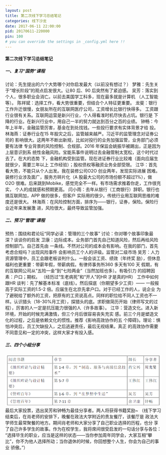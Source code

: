 ```yaml
---
layout: post
title: 第二次线下学习总结笔记
categories: 线下沙龙
date: 2017-06-11 22:00:00
pid: 20170611-220000
pin: 100
# you can override the settings in _config.yml here !!
---
```

#### 第二次线下学习总结笔记

##### 一、复习“国势”课程
讨论：先生提出的六个大势哪个对你启发最大（以前没有想过？）
梦雅：先生关于“增长阶段”的观点启发很大。让80 后、90 后突然有了紧迫感。
吴芳：落实到个人，很多职业会消亡。以前去美国学工科多，现在最多就是计算机
（人工智能等）。
陈祥斌：选择工作，看大势很重要，但结合个人特征更重要。
龙斐：银行工作升迁很慢，女朋友所在的互联网医疗公司，工资增长比银行快得多。
工资跟行业很有关系。互联网运营是新兴行业，个人得看准时机尽快去占坑。银行是
下降的行业。在新兴行业中，用自己一半的努力就达到百分之百的业绩。
钟畅：今年上半年，金融监管厉害，基金在到处找钱。一些投行要求有实体背景才给
投。
林海燕：证券行业在15 年股灾之后，监管越来越严。习近平的监管理念对证券公司的
影响很大。这两年不断出新规，比如对投行的业务加强监管，业务部门必须要有法律
专业背景的风险控制、合规部。2016 年保监会姚振华被踢出，正是因为上层意识到系
统性金融风险。宝能系事件说明过去金融管制太宽松，这个时代过去了。在大的态势
下，金融机构受到监管。现在进证券行业比较难（面向应届生就很少，需要三年以上
工作经验）；股权债权等融资业务全部受限。
江华：首先看大势，不能只从个人出发。我在装修公司O2O 创业两年，发现实际进展
困难。装修行业涉及面广，服务方碎片化（A 股最大公司的市场份额不超过1%），做
O2O 很难。后来跳到Mobike，感觉完全不一样。有市场需求推着你走，工作很充实，
个人的成就感和预期更高。
闫小雨：去年从银行（工商银行）辞职。银行也搞互联网加，APP 做的很多，但客户
实际用的很少。传统行业用互联网思维的难度还是很大。
林海燕：在风险控制方面，排序为——银行，证券，保险。保险行业近年来发展激
进，风险很大，最终导致监管加强。

##### 二、预习“管理”课程
预热：围绕和君论坛“同学必读：管理的三个故事”
讨论：你对哪个故事印象最深？谈谈你的启发
卫康：边际成本。业务部门首先自己知道风险，然后再给风险控制部门。自己首先由
一条线。不然对公司的成本会有影响。在我的部门，首先考虑合规吗？出现风险事件
会影响员工个人的评级。监管对二级市场
吴芳：人力资源管理中，员工会跟老板谈判什么。一般会谈工资、绩效（年终奖
励），但休息福利也更重要：带薪年假，带薪病假。有律师事务所360 多天有100 天
假期，有的互联网公司从“五险一金”到“七险两金”（当然加班也多）。有吸引力
的招聘因素：户口；期权。
（经历过“生老病死”和“开人”的HR 才是真的HR）
工作中如何跟HR 谈判：先了解基本标准（底线）。然后探底（你期望多少工资）——
一般报高于实际工资的1.5-2 倍。应届生在北京先拿户口。对于已经工作的人，说企业
为了避税给了额外的工资，把原有的工资说高点。同样的职位给不同人工资也不一
样。认识猎头（18-30%月工资），探猎头的底。求职做简历开始（律师写文的过
程），厉害的人一定是抗压能力很强的人（许多故事）。
江华：营造文化。进入新环境，开始的时候充满激情，但三个月后很容易丧失充实
感。前三个月是塑造文化的过程，之后是依赖文化的惯性。推荐《影响高效协作的五
个障碍》。理论：惧怕冲突后，员工欠缺投入，之后逃避责任，最后无视结果。真正
的高效协作需要不同意见和一定的冲突，这样大家才有投入感。

##### 三、四个小组分享
 ![](/w3c/images/shalong/20170611/1.png)
 最后大家投票，选出吴芳和钟畅为最佳分享者。两人将获得书籍奖励~
（线下学习结束后，在肖老师的安排下，晚餐在政法大学附近的贵友餐厅，该餐厅是
政法大学师生最常聚餐的地方。期间肖老师和大家分享了自己职业选择的历程，也分
享了自己许多学生的故事。作为在校学生，我将席间很受启发的一句话分享与各位：
“选择毕生的职业，应当是这样的状态——当你参加周年同学会，大家互相“攀
比”，你不为他人选择所动；当你退休的时候，你回想整个人生，你会为自己的事业
骄傲。”）